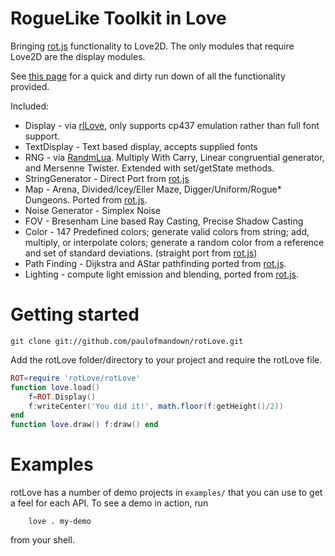 RogueLike Toolkit in Love
=========
Bringing [rot.js](http://ondras.github.io/rot.js/hp/) functionality to Love2D. The only modules that require Love2D are the display modules.

See [this page](http://paulofmandown.github.io/rotLove/) for a quick and dirty run down of all the functionality provided.

Included:

 * Display          - via [rlLove](https://github.com/paulofmandown/rlLove), only supports cp437 emulation 
                      rather than full font support.
 * TextDisplay      - Text based display, accepts supplied fonts
 * RNG              - via [RandmLua](http://love2d.org/forums/viewtopic.php?f=5&t=3424). 
                      Multiply With Carry, Linear congruential generator, and Mersenne Twister. 
                      Extended with set/getState methods.
 * StringGenerator  - Direct Port from [rot.js](http://ondras.github.io/rot.js/hp/)
 * Map              - Arena, Divided/Icey/Eller Maze, Digger/Uniform/Rogue* Dungeons. 
                      Ported from [rot.js](http://ondras.github.io/rot.js/hp/).
 * Noise Generator  - Simplex Noise
 * FOV              - Bresenham Line based Ray Casting, Precise Shadow Casting
 * Color            - 147 Predefined colors; generate valid colors from string; add, multiply, or interpolate colors; 
                      generate a random color from a reference and set of standard deviations. 
                      (straight port from [rot.js](http://ondras.github.io/rot.js/hp/))
 * Path Finding     - Dijkstra and AStar pathfinding ported from [rot.js](http://ondras.github.io/rot.js/hp/).
 * Lighting         - compute light emission and blending, ported from [rot.js](http://ondras.github.io/rot.js/hp/).

Getting started
==========
`git clone git://github.com/paulofmandown/rotLove.git`

Add the rotLove folder/directory to your project and require the rotLove file.
```lua
ROT=require 'rotLove/rotLove'
function love.load()
    f=ROT.Display()
    f:writeCenter('You did it!', math.floor(f:getHeight()/2))
end
function love.draw() f:draw() end
```

Examples
==========
rotLove has a number of demo projects in `examples/` that you can use to
get a feel for each API. To see a demo in action, run
```shell
	love . my-demo
```
from your shell.
